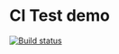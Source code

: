 # CI Test demo

[![Build status](https://ci.appveyor.com/api/projects/status/o5dyhclg0sotk4bb?svg=true)](https://ci.appveyor.com/project/DenisPoznyakov/7-4-ci-template)